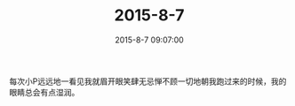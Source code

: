 ﻿---
title: "2015-8-7"
date: 2015-8-7 09:07:00
tags:
categories: 爸爸
---
每次小P远远地一看见我就眉开眼笑肆无忌惮不顾一切地朝我跑过来的时候，我的眼睛总会有点湿润。